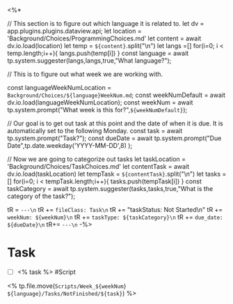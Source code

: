 <%*

// This section is to figure out which language it is related to.
let dv = app.plugins.plugins.dataview.api;
let location = 'Background/Choices/ProgrammingChoices.md'
let content = await dv.io.load(location)
let temp = `${content}`.split("\n")
let langs =[]
for(i=0; i < temp.length;i++){
	langs.push(temp[i])
}
const language = await tp.system.suggester(langs,langs,true,"What language?");

// This is to figure out what week we are working with.

const languageWeekNumLocation = `Background/Choices/${language}WeekNum.md`;
const weekNumDefault = await dv.io.load(languageWeekNumLocation);
const weekNum = await tp.system.prompt("What week is this for?",`${weekNumDefault}`);

// Our goal is to get out task at this point and the date of when it is due. It is automatically set to the following Monday.
const task = await tp.system.prompt("Task?");
const dueDate = await tp.system.prompt("Due Date",tp.date.weekday('YYYY-MM-DD',8)  );

// Now we are going to categorize out tasks
let taskLocation = 'Background/Choices/TaskChoices.md'
let contentTask = await dv.io.load(taskLocation)
let tempTask = `${contentTask}`.split("\n")
let tasks =[]
for(i=0; i < tempTask.length;i++){
	tasks.push(tempTask[i])
}
const taskCategory = await tp.system.suggester(tasks,tasks,true,"What is the category of the task?");



tR = `---\n`
tR += `fileClass: Task\n`
tR += "taskStatus: Not Started\n"
tR += `weekNum: ${weekNum}\n`
tR += `taskType: ${taskCategory}\n`
tR += `due_date: ${dueDate}\n`
tR+= `---\n`
-%>

# Task
- [ ] <% task %> #Script 


<% tp.file.move(`Scripts/Week_${weekNum} ${language}/Tasks/NotFinished/${task}`) %> 
